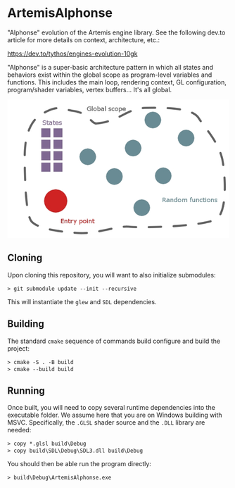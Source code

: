 # ArtemisAlphonse

"Alphonse" evolution of the Artemis engine library. See the following dev.to
article for more details on context, architecture, etc.:

  https://dev.to/tythos/engines-evolution-10gk

"Alphonse" is a super-basic architecture pattern in which all states and
behaviors exist within the global scope as program-level variables and
functions. This includes the main loop, rendering context, GL configuration,
program/shader variables, vertex buffers... It's all global.

![Alphonse Architecture](architecture.jpg)

## Cloning

Upon cloning this repository, you will want to also initialize submodules:

```
> git submodule update --init --recursive
```

This will instantiate the `glew` and `SDL` dependencies.

## Building

The standard `cmake` sequence of commands build configure and build the project:

```
> cmake -S . -B build
> cmake --build build
```

## Running

Once built, you will need to copy several runtime dependencies into the executable folder. We assume here that you are on Windows building with MSVC. Specifically, the `.GLSL` shader source and the `.DLL` library are needed:

```
> copy *.glsl build\Debug
> copy build\SDL\Debug\SDL3.dll build\Debug
```

You should then be able run the program directly:

```
> build\Debug\ArtemisAlphonse.exe
```
